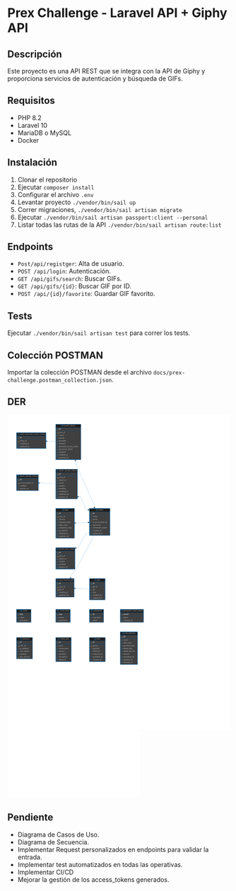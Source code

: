 # Prex Challenge - Laravel API + Giphy API

## Descripción

Este proyecto es una API REST que se integra con la API de Giphy y proporciona servicios de autenticación y búsqueda de GIFs.

## Requisitos

- PHP 8.2
- Laravel 10
- MariaDB o MySQL
- Docker

## Instalación

1. Clonar el repositorio
2. Ejecutar `composer install`
3. Configurar el archivo `.env`
4. Levantar proyecto `./vendor/bin/sail up`
5. Correr migraciones, `./vendor/bin/sail artisan migrate`
6. Ejecutar `./vendor/bin/sail artisan passport:client --personal `
7. Listar todas las rutas de la API `./vendor/bin/sail artisan route:list`

## Endpoints
- `Post/api/registger`: Alta de usuario.
- `POST /api/login`: Autenticación.
- `GET /api/gifs/search`: Buscar GIFs.
- `GET /api/gifs/{id}`: Buscar GIF por ID.
- `POST /api/{id}/favorite`: Guardar GIF favorito.

## Tests

Ejecutar `./vendor/bin/sail artisan test` para correr los tests.

## Colección POSTMAN

Importar la colección POSTMAN desde el archivo `docs/prex-challenge.postman_collection.json`.

## DER
![Diagrama de Entidad-Relación](docs/DER-1.png)
![Diagrama de Entidad-Relación](docs/DER.pdf)

## Pendiente
- Diagrama de Casos de Uso.
- Diagrama de Secuencia.
- Implementar Request personalizados en endpoints para validar la entrada.
- Implementar test automatizados en todas las operativas.
- Implementar CI/CD
- Mejorar la gestión de los access_tokens generados.



